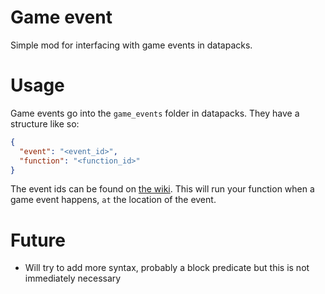 # Game event
Simple mod for interfacing with game events in datapacks.
# Usage
Game events go into the `game_events` folder in datapacks. They have a structure like so:
```json
{
  "event": "<event_id>",
  "function": "<function_id>"
}
```
The event ids can be found on [the wiki](https://minecraft.gamepedia.com/Sculk_Sensor#Vibration_frequencies). This will run your function when a game event happens, `at` the location of the event.

# Future
- Will try to add more syntax, probably a block predicate but this is not immediately necessary
